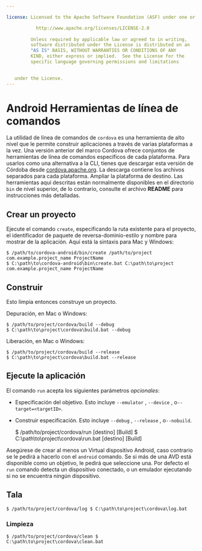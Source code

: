 ```yaml
---

license: Licensed to the Apache Software Foundation (ASF) under one or more contributor license agreements. See the NOTICE file distributed with this work for additional information regarding copyright ownership. The ASF licenses this file to you under the Apache License, Version 2.0 (the "License"); you may not use this file except in compliance with the License. You may obtain a copy of the License at

           http://www.apache.org/licenses/LICENSE-2.0
    
         Unless required by applicable law or agreed to in writing,
         software distributed under the License is distributed on an
         "AS IS" BASIS, WITHOUT WARRANTIES OR CONDITIONS OF ANY
         KIND, either express or implied.  See the License for the
         specific language governing permissions and limitations
    

   under the License.
---
```


# Android Herramientas de línea de comandos

La utilidad de línea de comandos de `cordova` es una herramienta de alto nivel que le permite construir aplicaciones a través de varias plataformas a la vez. Una versión anterior del marco Cordova ofrece conjuntos de herramientas de línea de comandos específicos de cada plataforma. Para usarlos como una alternativa a la CLI, tienes que descargar esta versión de Córdoba desde [cordova.apache.org][1]. La descarga contiene los archivos separados para cada plataforma. Ampliar la plataforma de destino. Las herramientas aquí descritas están normalmente disponibles en el directorio `bin` de nivel superior, de lo contrario, consulte el archivo **README** para instrucciones más detalladas.

 [1]: http://cordova.apache.org

## Crear un proyecto

Ejecute el comando `create`, especificando la ruta existente para el proyecto, el identificador de paquete de reversa-dominio-estilo y nombre para mostrar de la aplicación. Aquí está la sintaxis para Mac y Windows:

    $ /path/to/cordova-android/bin/create /path/to/project com.example.project_name ProjectName
    $ C:\path\to\cordova-android\bin\create.bat C:\path\to\project com.example.project_name ProjectName
    

## Construir

Esto limpia entonces construye un proyecto.

Depuración, en Mac o Windows:

    $ /path/to/project/cordova/build --debug
    $ C:\path\to\project\cordova\build.bat --debug
    

Liberación, en Mac o Windows:

    $ /path/to/project/cordova/build --release
    $ C:\path\to\project\cordova\build.bat --release
    

## Ejecute la aplicación

El comando `run` acepta los siguientes parámetros *opcionales*:

*   Especificación del objetivo. Esto incluye `--emulator` , `--device` , o`--target=<targetID>`.

*   Construir especificación. Esto incluye `--debug` , `--release` , o`--nobuild`.
    
    $ /path/to/project/cordova/run \[destino\] \[Build\] $ C:\path\to\project\cordova\run.bat \[destino\] \[Build\]

Asegúrese de crear al menos un Virtual dispositivo Android, caso contrario se le pedirá a hacerlo con el `android` comando. Se si más de una AVD está disponible como un objetivo, le pedirá que seleccione una. Por defecto el `run` comando detecta un dispositivo conectado, o un emulador ejecutando si no se encuentra ningún dispositivo.

## Tala

    $ /path/to/project/cordova/log $ C:\path\to\project\cordova\log.bat
    

### Limpieza

    $ /path/to/project/cordova/clean $ C:\path\to\project\cordova\clean.bat